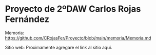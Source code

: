 # Proyecto de 2ºDAW Carlos Rojas Fernández



Memoria: https://github.com/CRojasFer/Proyecto/blob/main/memoria/Memoria.md


Sitio web: Proximamente agregare el link al sitio aquí.
